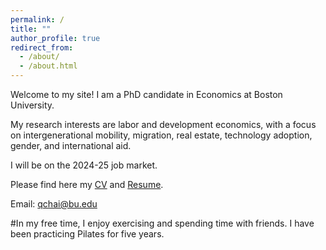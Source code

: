 ```yaml
---
permalink: /
title: ""
author_profile: true
redirect_from: 
  - /about/
  - /about.html
---
```


Welcome to my site! I am a PhD candidate in Economics at Boston University.

My research interests are labor and development economics, with a focus on intergenerational mobility, migration, real estate, technology adoption, gender, and international aid.

I will be on the 2024-25 job market. 

Please find here my [CV](https://qychai.github.io/PersonalWebsite/CV_Qingyuan_Chai.pdf) and [Resume](https://qychai.github.io/PersonalWebsite/Resume_Industry.pdf).

Email: [qchai@bu.edu](mailto:qchai@bu.edu)

#In my free time, I enjoy exercising and spending time with friends. I have been practicing Pilates for five years.

